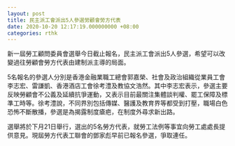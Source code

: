 ```yaml
---
layout: post
title: 民主派工會派出5人參選勞顧會勞方代表
date: 2020-10-20 12:17:19.000000000 +08:00
categories: rthk
---
```


新一屆勞工顧問委員會選舉今日截止報名，民主派工會派出5人參選，希望可以改變過往勞顧會勞方代表由建制派主導的局面。

5名報名的參選人分別是香港金融業職工總會郭嘉榮、社會及政治組織從業員工會李志宏、雷謙凱、香港酒店工會徐考澧及教協文浩然。其中李志宏表示，參選主要反映勞顧會不公義及延續抗爭運動，又表示目前最關注集體談判權、罷工保障及標準工時等。徐考澧說，不同界別包括傳媒、醫護及教育界等都受到打壓，職場白色恐怖不斷散播，參選是為揭露制度瘡疤，在制度外尋求新出路。

選舉將於下月21日舉行，選出的5名勞方代表，就勞工法例等事宜向勞工處處長提供意見。現屆勞方代表工聯會的鄧家彪早前已報名參選，爭取連任。
